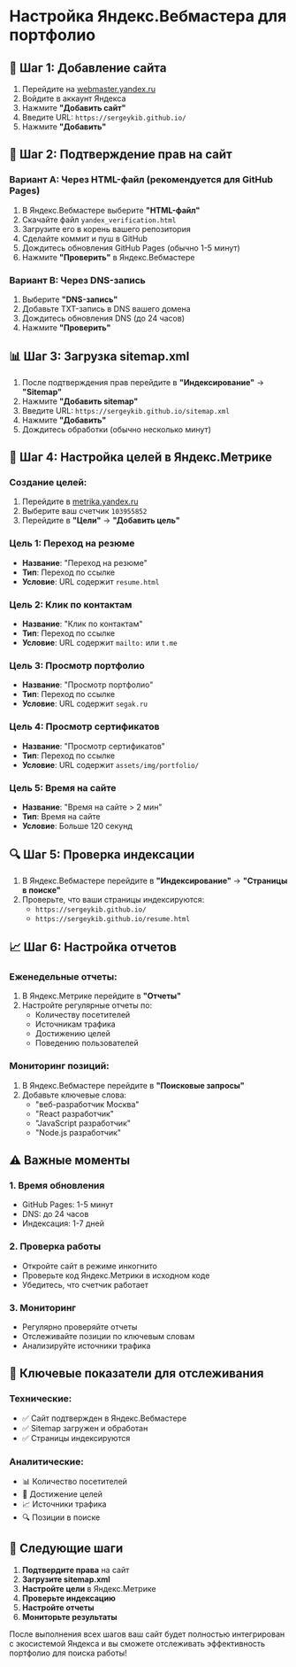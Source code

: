 # Настройка Яндекс.Вебмастера для портфолио

## 🚀 Шаг 1: Добавление сайта

1. Перейдите на [webmaster.yandex.ru](https://webmaster.yandex.ru)
2. Войдите в аккаунт Яндекса
3. Нажмите **"Добавить сайт"**
4. Введите URL: `https://sergeykib.github.io/`
5. Нажмите **"Добавить"**

## 🔐 Шаг 2: Подтверждение прав на сайт

### Вариант A: Через HTML-файл (рекомендуется для GitHub Pages)

1. В Яндекс.Вебмастере выберите **"HTML-файл"**
2. Скачайте файл `yandex_verification.html`
3. Загрузите его в корень вашего репозитория
4. Сделайте коммит и пуш в GitHub
5. Дождитесь обновления GitHub Pages (обычно 1-5 минут)
6. Нажмите **"Проверить"** в Яндекс.Вебмастере

### Вариант B: Через DNS-запись

1. Выберите **"DNS-запись"**
2. Добавьте TXT-запись в DNS вашего домена
3. Дождитесь обновления DNS (до 24 часов)
4. Нажмите **"Проверить"**

## 📊 Шаг 3: Загрузка sitemap.xml

1. После подтверждения прав перейдите в **"Индексирование"** → **"Sitemap"**
2. Нажмите **"Добавить sitemap"**
3. Введите URL: `https://sergeykib.github.io/sitemap.xml`
4. Нажмите **"Добавить"**
5. Дождитесь обработки (обычно несколько минут)

## 🎯 Шаг 4: Настройка целей в Яндекс.Метрике

### Создание целей:

1. Перейдите в [metrika.yandex.ru](https://metrika.yandex.ru)
2. Выберите ваш счетчик `103955852`
3. Перейдите в **"Цели"** → **"Добавить цель"**

### Цель 1: Переход на резюме
- **Название**: "Переход на резюме"
- **Тип**: Переход по ссылке
- **Условие**: URL содержит `resume.html`

### Цель 2: Клик по контактам
- **Название**: "Клик по контактам"
- **Тип**: Переход по ссылке
- **Условие**: URL содержит `mailto:` или `t.me`

### Цель 3: Просмотр портфолио
- **Название**: "Просмотр портфолио"
- **Тип**: Переход по ссылке
- **Условие**: URL содержит `segak.ru`

### Цель 4: Просмотр сертификатов
- **Название**: "Просмотр сертификатов"
- **Тип**: Переход по ссылке
- **Условие**: URL содержит `assets/img/portfolio/`

### Цель 5: Время на сайте
- **Название**: "Время на сайте > 2 мин"
- **Тип**: Время на сайте
- **Условие**: Больше 120 секунд

## 🔍 Шаг 5: Проверка индексации

1. В Яндекс.Вебмастере перейдите в **"Индексирование"** → **"Страницы в поиске"**
2. Проверьте, что ваши страницы индексируются:
   - `https://sergeykib.github.io/`
   - `https://sergeykib.github.io/resume.html`

## 📈 Шаг 6: Настройка отчетов

### Еженедельные отчеты:
1. В Яндекс.Метрике перейдите в **"Отчеты"**
2. Настройте регулярные отчеты по:
   - Количеству посетителей
   - Источникам трафика
   - Достижению целей
   - Поведению пользователей

### Мониторинг позиций:
1. В Яндекс.Вебмастере перейдите в **"Поисковые запросы"**
2. Добавьте ключевые слова:
   - "веб-разработчик Москва"
   - "React разработчик"
   - "JavaScript разработчик"
   - "Node.js разработчик"

## ⚠️ Важные моменты

### 1. **Время обновления**
- GitHub Pages: 1-5 минут
- DNS: до 24 часов
- Индексация: 1-7 дней

### 2. **Проверка работы**
- Откройте сайт в режиме инкогнито
- Проверьте код Яндекс.Метрики в исходном коде
- Убедитесь, что счетчик работает

### 3. **Мониторинг**
- Регулярно проверяйте отчеты
- Отслеживайте позиции по ключевым словам
- Анализируйте источники трафика

## 🎯 Ключевые показатели для отслеживания

### Технические:
- ✅ Сайт подтвержден в Яндекс.Вебмастере
- ✅ Sitemap загружен и обработан
- ✅ Страницы индексируются

### Аналитические:
- 📊 Количество посетителей
- 🎯 Достижение целей
- 📈 Источники трафика
- 🔍 Позиции в поиске

## 🚀 Следующие шаги

1. **Подтвердите права** на сайт
2. **Загрузите sitemap.xml**
3. **Настройте цели** в Яндекс.Метрике
4. **Проверьте индексацию**
5. **Настройте отчеты**
6. **Мониторьте результаты**

После выполнения всех шагов ваш сайт будет полностью интегрирован с экосистемой Яндекса и вы сможете отслеживать эффективность портфолио для поиска работы!

